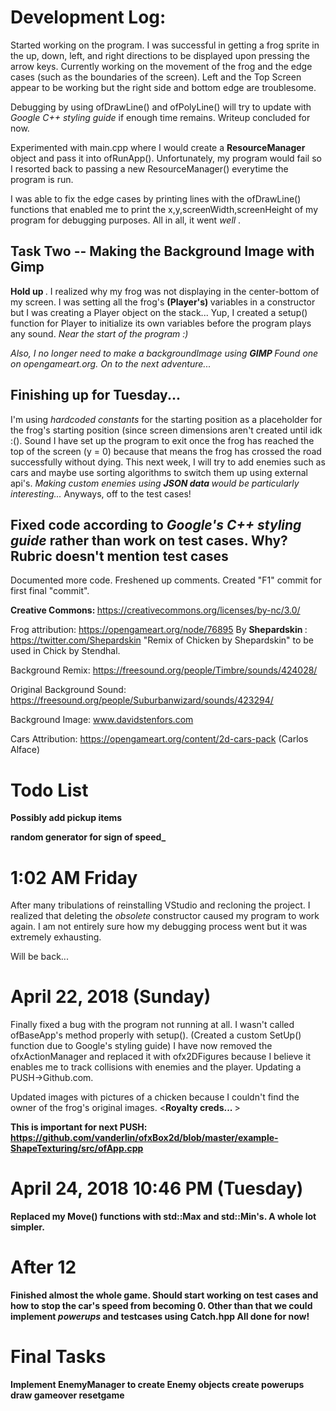 <h1> Development Log: </h1>

Started working on the program. I was successful in getting a frog sprite in the up, down, left, and right directions to be displayed upon pressing the arrow keys.
Currently working on the movement of the frog and the edge cases (such as the boundaries of the screen). Left and the Top Screen appear to be working but the right side and bottom edge are troublesome.

Debugging by using ofDrawLine() and ofPolyLine() will try to update with <i> Google C++ styling guide </i> if enough time remains. Writeup concluded for now.

Experimented with main.cpp where I would create a <b> ResourceManager </b> object and pass it into ofRunApp(). Unfortunately, my program would fail so I resorted back to
passing a new ResourceManager() everytime the program is run. 

I was able to fix the edge cases by printing lines with the ofDrawLine() functions that enabled me to print the x,y,screenWidth,screenHeight of my program for debugging purposes.
All in all, it went <i> well </i>.

<h2> Task Two -- Making the Background Image with Gimp </h2>

<b> Hold up </b>. I realized why my frog was not displaying in the center-bottom of my screen.
I was setting all the frog's <b> (Player's) </b> variables in a constructor but I was
creating a Player object on the stack... Yup, I created a setup() function for Player
to initialize its own variables before the program plays any sound. <i> Near the start
of the program :) </i>

<i> Also, I no longer need to make a backgroundImage using <b> GIMP </b> Found one on
opengameart.org. On to the next adventure... </i>


<h2> Finishing up for Tuesday... </h2>

I'm using <i> hardcoded constants </i> for the starting position as a placeholder for the frog's starting position (since screen dimensions aren't created until idk :(). Sound
I have set up the program to exit once the frog has reached the top of the screen (y = 0) because that means the frog has crossed the road successfully without dying.
This next week, I will try to add enemies such as cars and maybe use sorting algorithms to switch them up using external api's. 
<i> Making custom enemies using <b> JSON data </b> would be particularly interesting... </i> Anyways, off to the test cases!



<h2> Fixed code according to <i> Google's C++ styling guide </i> rather than work on test cases. Why? Rubric doesn't mention <b> test cases </b> </h2>

Documented more code. Freshened up comments. Created "F1" commit for first final "commit".




<b> Creative Commons: </b>
https://creativecommons.org/licenses/by-nc/3.0/

Frog attribution: https://opengameart.org/node/76895
By <b> Shepardskin </b>: https://twitter.com/Shepardskin
"Remix of Chicken by Shepardskin"
to be used in Chick by Stendhal.


Background Remix: https://freesound.org/people/Timbre/sounds/424028/

Original Background Sound: https://freesound.org/people/Suburbanwizard/sounds/423294/

Background Image: www.davidstenfors.com

Cars Attribution: https://opengameart.org/content/2d-cars-pack (Carlos Alface)

<h1> Todo List </h1>



<b> Possibly add pickup items </b>


<b> random generator for sign of speed_ </b>
<h1> 1:02 AM Friday </h1>

After many tribulations of reinstalling VStudio and recloning the project. I realized that deleting the <i> obsolete </i> constructor caused my program to work again.
I am not entirely sure how my debugging process went but it was extremely exhausting.

Will be back...

<h1> April 22, 2018 (Sunday) </h1>

Finally fixed a bug with the program not running at all. I wasn't called ofBaseApp's method properly with setup(). (Created a custom SetUp() function due to Google's styling guide)
I have now removed the ofxActionManager and replaced it with ofx2DFigures because I believe it enables me to track collisions with enemies and the player.
Updating a PUSH->Github.com.

Updated images with pictures of a chicken because I couldn't find the owner of the frog's original images. <<b>Royalty creds... </b>>

<b> This is important for next PUSH: https://github.com/vanderlin/ofxBox2d/blob/master/example-ShapeTexturing/src/ofApp.cpp

<h1> April 24, 2018 10:46 PM (Tuesday) </h1>

Replaced my Move() functions with std::Max and std::Min's. A whole lot simpler.

<h1> After 12 </h1>

Finished almost the whole game. Should start working on test cases and how to stop the car's speed from becoming 0. Other than that
we could implement <i> powerups </i> and testcases using <b> Catch.hpp </b> All done for now!


<h1> Final Tasks </h1>

Implement EnemyManager to create Enemy objects
create powerups
draw gameover resetgame